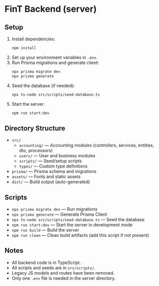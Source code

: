 # FinT Backend (server)

## Setup

1. Install dependencies:
   ```sh
   npm install
   ```
2. Set up your environment variables in `.env`.
3. Run Prisma migrations and generate client:
   ```sh
   npx prisma migrate dev
   npx prisma generate
   ```
4. Seed the database (if needed):
   ```sh
   npx ts-node src/scripts/seed-database.ts
   ```
5. Start the server:
   ```sh
   npm run start:dev
   ```

## Directory Structure

- `src/`
  - `accounting/` — Accounting modules (controllers, services, entities, dto, processors)
  - `users/` — User and business modules
  - `scripts/` — Seed/setup scripts
  - `types/` — Custom type definitions
- `prisma/` — Prisma schema and migrations
- `assets/` — Fonts and static assets
- `dist/` — Build output (auto-generated)

## Scripts
- `npx prisma migrate dev` — Run migrations
- `npx prisma generate` — Generate Prisma Client
- `npx ts-node src/scripts/seed-database.ts` — Seed the database
- `npm run start:dev` — Start the server in development mode
- `npm run build` — Build the server
- `npm run clean` — Clean build artifacts (add this script if not present)

## Notes
- All backend code is in TypeScript.
- All scripts and seeds are in `src/scripts/`.
- Legacy JS models and routes have been removed.
- Only one `.env` file is needed in the server directory. 